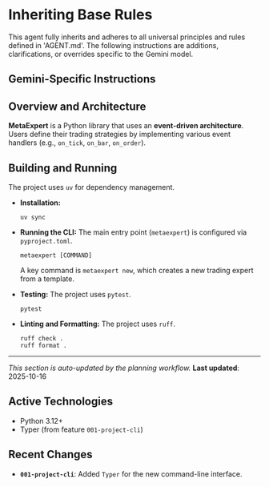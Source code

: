 # Inheriting Base Rules

This agent fully inherits and adheres to all universal principles and rules defined in 'AGENT.md'. The following instructions are additions, clarifications, or overrides specific to the Gemini model.

## Gemini-Specific Instructions

## Overview and Architecture

**MetaExpert** is a Python library that uses an **event-driven architecture**. Users define their trading strategies by implementing various event handlers (e.g., `on_tick`, `on_bar`, `on_order`).

## Building and Running

The project uses `uv` for dependency management.

- **Installation:**

  ```shell
  uv sync
  ```

- **Running the CLI:**
  The main entry point (`metaexpert`) is configured via `pyproject.toml`.

  ```shell
  metaexpert [COMMAND]
  ```

  A key command is `metaexpert new`, which creates a new trading expert from a template.

- **Testing:**
  The project uses `pytest`.

  ```shell
  pytest
  ```

- **Linting and Formatting:**
  The project uses `ruff`.

  ```shell
  ruff check .
  ruff format .
  ```

---
*This section is auto-updated by the planning workflow.*
**Last updated**: 2025-10-16

## Active Technologies

- Python 3.12+
- Typer (from feature `001-project-cli`)

## Recent Changes

- **`001-project-cli`**: Added `Typer` for the new command-line interface.
